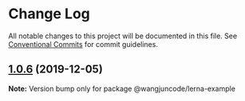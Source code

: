 # Change Log

All notable changes to this project will be documented in this file.
See [Conventional Commits](https://conventionalcommits.org) for commit guidelines.

## [1.0.6](https://github.com/wang-jun-coder/lerna-example/compare/@wangjuncode/lerna-example@1.0.5...@wangjuncode/lerna-example@1.0.6) (2019-12-05)

**Note:** Version bump only for package @wangjuncode/lerna-example
